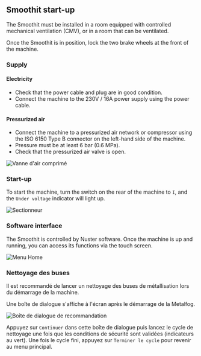 ## Smoothit start-up

The Smoothit must be installed in a room equipped with controlled mechanical ventilation (CMV), or in a room that can be ventilated.

Once the Smoothit is in position, lock the two brake wheels at the front of the machine.


### Supply
#### Electricity

- Check that the power cable and plug are in good condition.
- Connect the machine to the 230V / 16A power supply using the power cable.

#### Pressurized air

- Connect the machine to a pressurized air network or compressor using the ISO 6150 Type B connector on the left-hand side of the machine.
- Pressure must be at least 6 bar (0.6 MPa).
- Check that the pressurized air valve is open.

![Vanne d'air comprimé](pneumatique.png)

### Start-up

To start the machine, turn the switch on the rear of the machine to `I`, and the `Under voltage` indicator will light up.

![Sectionneur](sectionneur.png)

### Software interface

The Smoothit is controlled by Nuster software.
Once the machine is up and running, you can access its functions via the touch screen.

![Menu Home](home.png)


### Nettoyage des buses

Il est recommandé de lancer un nettoyage des buses de métallisation lors du démarrage de la machine.

Une boîte de dialogue s'affiche à l'écran après le démarrage de la Metalfog.

![Boîte de dialogue de recommandation](reco_nettoyage_buses.png)

Appuyez sur `Continuer` dans cette boîte de dialogue puis lancez le cycle de nettoyage une fois que les conditions de sécurité sont validées (indicateurs au vert). Une fois le cycle fini, appuyez sur `Terminer le cycle` pour revenir au menu principal.
